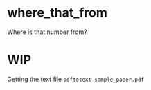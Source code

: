 # where_that_from
Where is that number from?

# WIP


Getting the text file
`pdftotext sample_paper.pdf`